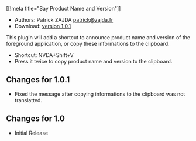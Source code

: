 [[!meta title="Say Product Name and Version"]]

* Authors: Patrick ZAJDA <patrick@zajda.fr>
* Download: [version 1.0.1][downloadLink]

This plugin will add a shortcut to announce product name and version of the foreground application, or copy these informations to the clipboard.

* Shortcut: NVDA+Shift+V
* Press it twice to copy product name and version to the clipboard.

## Changes for 1.0.1 ##

* Fixed the message after copying informations to the clipboard was not translatted.

## Changes for 1.0 ##

* Initial Release

[downloadLink]: http://patrick.zajda.fr/nvda/sayProductNameAndVersion.nvda-addon
